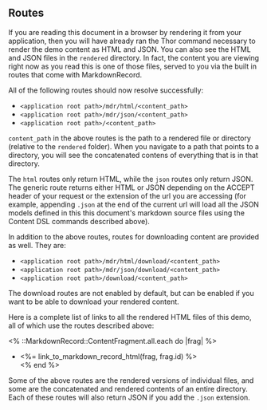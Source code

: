 ## Routes

If you are reading this document in a browser by rendering it from your application, then you will have already ran the Thor command necessary to render the demo content as HTML and JSON. You can also see the HTML and JSON files in the `rendered` directory. In fact, the content you are viewing right now as you read this is one of those files, served to you via the built in routes that come with MarkdownRecord.

All of the following routes should now resolve successfully:

- `<application root path>/mdr/html/<content_path>`
- `<application root path>/mdr/json/<content_path>`
- `<application root path>/<content_path>`


`content_path` in the above routes is the path to a rendered file or directory (relative to the `rendered` folder). When you navigate to a path that points to a directory, you will see the concatenated contens of everything that is in that directory.

The `html` routes only return HTML, while the `json` routes only return JSON. The generic route returns either HTML or JSON depending on the ACCEPT header of your request or the extension of the url you are accessing (for example, appending `.json` at the end of the current url will load all the JSON models defined in this this document's markdown source files using the Content DSL commands described above).

In addition to the above routes, routes for downloading content are provided as well. They are:

- `<application root path>/mdr/html/download/<content_path>`
- `<application root path>/mdr/json/download/<content_path>`
- `<application root path>/download/<content_path>`

The download routes are not enabled by default, but can be enabled if you want to be able to download your rendered content.

Here is a complete list of links to all the rendered HTML files of this demo, all of which use the routes described above:

<% ::MarkdownRecord::ContentFragment.all.each do |frag| %>
- <%= link_to_markdown_record_html(frag, frag.id) %><br>
<% end %>

Some of the above routes are the rendered versions of individual files, and some are the concatenated and rendered contents of an entire directory. Each of these routes will also return JSON if you add the `.json` extension.